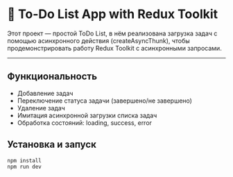 # 📝 To-Do List App with Redux Toolkit

Этот проект — простой ToDo List, в нём реализована загрузка задач с помощью асинхронного действия (createAsyncThunk), чтобы продемонстрировать работу Redux Toolkit с асинхронными запросами.

---

## Функциональность

- Добавление задач
- Переключение статуса задачи (завершено/не завершено)
- Удаление задач
- Имитация асинхронной загрузки списка задач
- Обработка состояний: loading, success, error

## Установка и запуск
```bash
npm install
npm run dev
```
